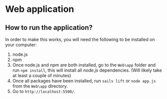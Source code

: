 # Web application


## How to run the application?
In order to make this works, you will need the following to be installed on your computer:

1. node.js
2. npm
3. Once node.js and npm are both installed, go to the `Web\app` folder and run `npm install`, this will install all *node.js* dependencies. (Will likely take at least a couple of minutes)
4. Once all packages have been installed, run `sails lift` or `node app.js` from the `Web\app` directory.
5. Go to `http://localhost:5500/`.
